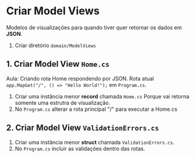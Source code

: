 # Criar Model Views

Modelos de visualizações para quando tiver quer retornar os dados em **JSON**.

1. Criar diretório `domain/ModelViews`

## 1. Criar Model View `Home.cs`

Aula: Criando rota Home respondendo por JSON.
Rota atual `app.MapGet("/", () => "Hello World!");` em `Program.cs`.

1. Criar uma instância menor **record** chamada `Home.cs`
Porque vai retorna somente uma estrutra de visualização.
2. No `Program.cs` alterar a rota principal "/" para executar a Home.cs

## 2. Criar Model View `ValidationErrors.cs`

1. Criar uma instância menor **struct** chamada `ValidationErrors.cs`.
2. No `Program.cs` incluir as validações dentro das rotas.
